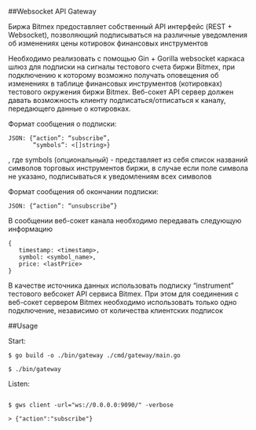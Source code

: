 ##Websocket API Gateway 


Биржа Bitmex предоставляет собственный API интерфейс (REST + Websocket), позволяющий подписываться на различные уведомления об изменениях цены котировок финансовых инструментов


Необходимо реализовать с помощью Gin + Gorilla websocket каркаса шлюз для подписки на сигналы тестового счета биржи Bitmex, при подключению к которому возможно получать оповещения об изменениях в таблице финансовых инструментов (котировках) тестового окружения биржи Bitmex.
Веб-сокет API сервер должен давать возможность клиенту подписаться/отписаться к  каналу, передающего данные о котировках.


Формат сообщения о подписки:
```
JSON: {“action”: “subscribe”, 
       “symbols”: <[]string>}
``` 
, где symbols (опциональный) -  представляет из себя список названий символов торговых инструментов биржи, в случае если поле символа не указано, подписываться к уведомлениям всех символов

Формат сообщения об окончании подписки:

``` 
JSON: {“action”: “unsubscribe”}
``` 

В сообщении веб-сокет канала необходимо передавать следующую информацию



``` 
{
   timestamp: <timestamp>,
   symbol: <symbol_name>,
   price: <lastPrice>
}
``` 
В качестве источника данных использовать подписку “instrument” тестового вебсокет API сервиса Bitmex.
При этом для соединения с веб-сокет сервером Bitmex необходимо использовать только одно подключение, независимо от количества клиентских подписок

##Usage


Start:

```buildoutcfg
$ go build -o ./bin/gateway ./cmd/gateway/main.go

$ ./bin/gateway
```

Listen:

```buildoutcfg

$ gws client -url="ws://0.0.0.0:9090/" -verbose

> {"action":"subscribe"}
```
